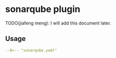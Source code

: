 # sonarqube plugin

TODO(jiafeng meng): I will add this document later.

## Usage

``` yaml
--8<-- "sonarqube.yaml"
```
